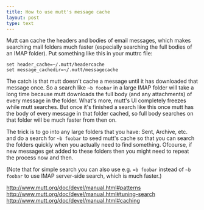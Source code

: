 ```yaml
---
title: How to use mutt's message cache
layout: post
type: text
---
```


Mutt can cache the headers and bodies of email messages, which makes searching
mail folders much faster (especially searching the full bodies of an IMAP
folder). Put something like this in your muttrc file:

    set header_cache=~/.mutt/headercache
    set message_cachedir=~/.mutt/messagecache

The catch is that mutt doesn't cache a message until it has downloaded that
message once. So a search like `~b foobar` in a large IMAP folder will take a
long time because mutt downloads the full body (and any attachments) of every
message in the folder. What's more, mutt's UI completely freezes while mutt
searches. But once it's finished a search like this once mutt has the body of
every message in that folder cached, so full body searches on that folder will
be much faster from then on.

The trick is to go into any large folders that you have: Sent, Archive, etc.
and do a search for `~b foobar` to seed mutt's cache so that you can search the
folders quickly when you actually need to find something. Ofcourse, if new
messages get added to these folders then you might need to repeat the process
now and then.

(Note that for simple search you can also use e.g. `=b foobar` instead of `~b
foobar` to use IMAP server-side search, which is much faster.)

<http://www.mutt.org/doc/devel/manual.html#patterns>  
<http://www.mutt.org/doc/devel/manual.html#tuning-search>  
<http://www.mutt.org/doc/devel/manual.html#caching>  
